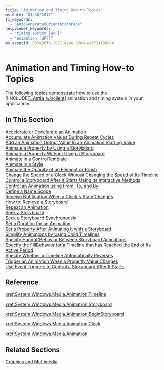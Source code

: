 ```yaml
---
title: "Animation and Timing How-to Topics"
ms.date: "03/30/2017"
f1_keywords: 
  - "AutoGeneratedOrientationPage"
helpviewer_keywords: 
  - "timing system [WPF]"
  - "animation [WPF]"
ms.assetid: 587e36f6-1957-424e-9d89-c43724f26d84
---
```

# Animation and Timing How-to Topics
The following topics demonstrate how to use the [!INCLUDE[TLA#tla_winclient](../../../../includes/tlasharptla-winclient-md.md)] animation and timing system in your applications.  
  
## In This Section  
 [Accelerate or Decelerate an Animation](../../../../docs/framework/wpf/graphics-multimedia/how-to-accelerate-or-decelerate-an-animation.md)  
 [Accumulate Animation Values During Repeat Cycles](../../../../docs/framework/wpf/graphics-multimedia/how-to-accumulate-animation-values-during-repeat-cycles.md)  
 [Add an Animation Output Value to an Animation Starting Value](../../../../docs/framework/wpf/graphics-multimedia/how-to-add-an-animation-output-value-to-an-animation-starting-value.md)  
 [Animate a Property by Using a Storyboard](../../../../docs/framework/wpf/graphics-multimedia/how-to-animate-a-property-by-using-a-storyboard.md)  
 [Animate a Property Without Using a Storyboard](../../../../docs/framework/wpf/graphics-multimedia/how-to-animate-a-property-without-using-a-storyboard.md)  
 [Animate in a ControlTemplate](../../../../docs/framework/wpf/graphics-multimedia/how-to-animate-in-a-controltemplate.md)  
 [Animate in a Style](../../../../docs/framework/wpf/graphics-multimedia/how-to-animate-in-a-style.md)  
 [Animate the Opacity of an Element or Brush](../../../../docs/framework/wpf/graphics-multimedia/how-to-animate-the-opacity-of-an-element-or-brush.md)  
 [Change the Speed of a Clock Without Changing the Speed of Its Timeline](../../../../docs/framework/wpf/graphics-multimedia/change-the-speed-of-a-clock.md)  
 [Control a Storyboard After It Starts Using Its Interactive Methods](../../../../docs/framework/wpf/graphics-multimedia/how-to-control-a-storyboard-after-it-starts.md)  
 [Control an Animation using From, To, and By](../../../../docs/framework/wpf/graphics-multimedia/how-to-control-an-animation-using-from-to-and-by.md)  
 [Define a Name Scope](../../../../docs/framework/wpf/graphics-multimedia/how-to-define-a-name-scope.md)  
 [Receive Notification When a Clock's State Changes](../../../../docs/framework/wpf/graphics-multimedia/how-to-receive-notification-when-clock-state-changes.md)  
 [How to: Remove a Storyboard](http://msdn.microsoft.com/library/7fe39531-de2f-46a0-a69f-b783d04235ee)  
 [Repeat an Animation](../../../../docs/framework/wpf/graphics-multimedia/how-to-repeat-an-animation.md)  
 [Seek a Storyboard](../../../../docs/framework/wpf/graphics-multimedia/how-to-seek-a-storyboard.md)  
 [Seek a Storyboard Synchronously](../../../../docs/framework/wpf/graphics-multimedia/how-to-seek-a-storyboard-synchronously.md)  
 [Set a Duration for an Animation](../../../../docs/framework/wpf/graphics-multimedia/how-to-set-a-duration-for-an-animation.md)  
 [Set a Property After Animating It with a Storyboard](../../../../docs/framework/wpf/graphics-multimedia/how-to-set-a-property-after-animating-it-with-a-storyboard.md)  
 [Simplify Animations by Using Child Timelines](../../../../docs/framework/wpf/graphics-multimedia/how-to-simplify-animations-by-using-child-timelines.md)  
 [Specify HandoffBehavior Between Storyboard Animations](../../../../docs/framework/wpf/graphics-multimedia/how-to-specify-handoffbehavior-between-storyboard-animations.md)  
 [Specify the FillBehavior for a Timeline that has Reached the End of Its Active Period](../../../../docs/framework/wpf/graphics-multimedia/specify-the-fillbehavior-for-a-timeline.md)  
 [Specify Whether a Timeline Automatically Reverses](../../../../docs/framework/wpf/graphics-multimedia/how-to-specify-whether-a-timeline-automatically-reverses.md)  
 [Trigger an Animation When a Property Value Changes](../../../../docs/framework/wpf/graphics-multimedia/how-to-trigger-an-animation-when-a-property-value-changes.md)  
 [Use Event Triggers to Control a Storyboard After It Starts](../../../../docs/framework/wpf/graphics-multimedia/how-to-use-event-triggers-to-control-a-storyboard-after-it-starts.md)  
  
## Reference  
 <xref:System.Windows.Media.Animation.Timeline>  
  
 <xref:System.Windows.Media.Animation.Storyboard>  
  
 <xref:System.Windows.Media.Animation.BeginStoryboard>  
  
 <xref:System.Windows.Media.Animation.Clock>  
  
 <xref:System.Windows.Media.Animation>  
  
## Related Sections  
 [Graphics and Multimedia](../../../../docs/framework/wpf/graphics-multimedia/index.md)
